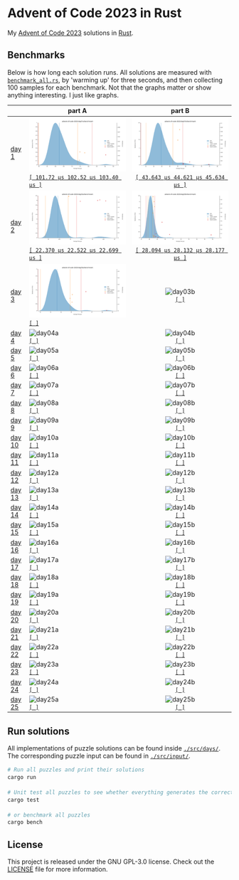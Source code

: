 # Advent of Code 2023 in Rust

My [Advent of Code 2023](https://adventofcode.com/2023) solutions in [Rust](https://www.rust-lang.org/).

## Benchmarks

Below is how long each solution runs. All solutions are measured with [`benchmark_all.rs`](./benches/benchmark_all.rs), by 'warming up' for three seconds, and then collecting 100 samples for each benchmark. Not that the graphs matter or show anything interesting. I just like graphs. 

|                                                | part A                                                                                                                                            |                                                                      part B                                                                       |
|:-----------------------------------------------|---------------------------------------------------------------------------------------------------------------------------------------------------|:-------------------------------------------------------------------------------------------------------------------------------------------------:|
| [day 1](https://adventofcode.com/2023/day/1)   | ![day01a](./target/criterion/advent-of-code-2023/day01a/benchmark/report/pdf.svg)<br/>[`[ 101.72 µs 102.52 µs 103.40 µs ]`](./src/days/day01a.rs) | ![day01b](./target/criterion/advent-of-code-2023/day01b/benchmark/report/pdf.svg)<br/>[`[ 43.643 µs 44.621 µs 45.634 µs ]`](./src/days/day01b.rs) |
| [day 2](https://adventofcode.com/2023/day/2)   | ![day02a](./target/criterion/advent-of-code-2023/day02a/benchmark/report/pdf.svg)<br/>[`[ 22.370 µs 22.522 µs 22.699 µs ]`](./src/days/day02a.rs)                              |               ![day02b](./target/criterion/advent-of-code-2023/day02b/benchmark/report/pdf.svg)<br/>[`[ 28.094 µs 28.132 µs 28.177 µs ]`](./src/days/day02b.rs)                |
| [day 3](https://adventofcode.com/2023/day/3)   | ![day03a](./target/criterion/advent-of-code-2023/day03a/benchmark/report/pdf.svg)<br/>[`[ ]`](./src/days/day03a.rs)                               |                ![day03b](./target/criterion/advent-of-code-2023/day03b/benchmark/report/pdf.svg)<br/>[`[ ]`](./src/days/day03b.rs)                |
| [day 4](https://adventofcode.com/2023/day/4)   | ![day04a](./target/criterion/advent-of-code-2023/day04a/benchmark/report/pdf.svg)<br/>[`[ ]`](./src/days/day04a.rs)                               |                ![day04b](./target/criterion/advent-of-code-2023/day04b/benchmark/report/pdf.svg)<br/>[`[ ]`](./src/days/day04b.rs)                |
| [day 5](https://adventofcode.com/2023/day/5)   | ![day05a](./target/criterion/advent-of-code-2023/day05a/benchmark/report/pdf.svg)<br/>[`[ ]`](./src/days/day05a.rs)                               |                ![day05b](./target/criterion/advent-of-code-2023/day05b/benchmark/report/pdf.svg)<br/>[`[ ]`](./src/days/day05b.rs)                |
| [day 6](https://adventofcode.com/2023/day/6)   | ![day06a](./target/criterion/advent-of-code-2023/day06a/benchmark/report/pdf.svg)<br/>[`[ ]`](./src/days/day06a.rs)                               |                ![day06b](./target/criterion/advent-of-code-2023/day06b/benchmark/report/pdf.svg)<br/>[`[ ]`](./src/days/day06b.rs)                |
| [day 7](https://adventofcode.com/2023/day/7)   | ![day07a](./target/criterion/advent-of-code-2023/day07a/benchmark/report/pdf.svg)<br/>[`[ ]`](./src/days/day07a.rs)                               |                ![day07b](./target/criterion/advent-of-code-2023/day07b/benchmark/report/pdf.svg)<br/>[`[ ]`](./src/days/day07b.rs)                |
| [day 8](https://adventofcode.com/2023/day/8)   | ![day08a](./target/criterion/advent-of-code-2023/day08a/benchmark/report/pdf.svg)<br/>[`[ ]`](./src/days/day08a.rs)                               |                ![day08b](./target/criterion/advent-of-code-2023/day08b/benchmark/report/pdf.svg)<br/>[`[ ]`](./src/days/day08b.rs)                |
| [day 9](https://adventofcode.com/2023/day/9)   | ![day09a](./target/criterion/advent-of-code-2023/day09a/benchmark/report/pdf.svg)<br/>[`[ ]`](./src/days/day09a.rs)                               |                ![day09b](./target/criterion/advent-of-code-2023/day09b/benchmark/report/pdf.svg)<br/>[`[ ]`](./src/days/day09b.rs)                |
| [day 10](https://adventofcode.com/2023/day/10) | ![day10a](./target/criterion/advent-of-code-2023/day10a/benchmark/report/pdf.svg)<br/>[`[ ]`](./src/days/day10a.rs)                               |                ![day10b](./target/criterion/advent-of-code-2023/day10b/benchmark/report/pdf.svg)<br/>[`[ ]`](./src/days/day10b.rs)                |
| [day 11](https://adventofcode.com/2023/day/11) | ![day11a](./target/criterion/advent-of-code-2023/day11a/benchmark/report/pdf.svg)<br/>[`[ ]`](./src/days/day11a.rs)                               |                ![day11b](./target/criterion/advent-of-code-2023/day11b/benchmark/report/pdf.svg)<br/>[`[ ]`](./src/days/day11b.rs)                |
| [day 12](https://adventofcode.com/2023/day/12) | ![day12a](./target/criterion/advent-of-code-2023/day12a/benchmark/report/pdf.svg)<br/>[`[ ]`](./src/days/day12a.rs)                               |                ![day12b](./target/criterion/advent-of-code-2023/day12b/benchmark/report/pdf.svg)<br/>[`[ ]`](./src/days/day12b.rs)                |
| [day 13](https://adventofcode.com/2023/day/13) | ![day13a](./target/criterion/advent-of-code-2023/day13a/benchmark/report/pdf.svg)<br/>[`[ ]`](./src/days/day13a.rs)                               |                ![day13b](./target/criterion/advent-of-code-2023/day13b/benchmark/report/pdf.svg)<br/>[`[ ]`](./src/days/day13b.rs)                |
| [day 14](https://adventofcode.com/2023/day/14) | ![day14a](./target/criterion/advent-of-code-2023/day14a/benchmark/report/pdf.svg)<br/>[`[ ]`](./src/days/day14a.rs)                               |                ![day14b](./target/criterion/advent-of-code-2023/day14b/benchmark/report/pdf.svg)<br/>[`[ ]`](./src/days/day14b.rs)                |
| [day 15](https://adventofcode.com/2023/day/15) | ![day15a](./target/criterion/advent-of-code-2023/day15a/benchmark/report/pdf.svg)<br/>[`[ ]`](./src/days/day15a.rs)                               |                ![day15b](./target/criterion/advent-of-code-2023/day15b/benchmark/report/pdf.svg)<br/>[`[ ]`](./src/days/day15b.rs)                |
| [day 16](https://adventofcode.com/2023/day/16) | ![day16a](./target/criterion/advent-of-code-2023/day16a/benchmark/report/pdf.svg)<br/>[`[ ]`](./src/days/day16a.rs)                               |                ![day16b](./target/criterion/advent-of-code-2023/day16b/benchmark/report/pdf.svg)<br/>[`[ ]`](./src/days/day16b.rs)                |
| [day 17](https://adventofcode.com/2023/day/17) | ![day17a](./target/criterion/advent-of-code-2023/day17a/benchmark/report/pdf.svg)<br/>[`[ ]`](./src/days/day17a.rs)                               |                ![day17b](./target/criterion/advent-of-code-2023/day17b/benchmark/report/pdf.svg)<br/>[`[ ]`](./src/days/day17b.rs)                |
| [day 18](https://adventofcode.com/2023/day/18) | ![day18a](./target/criterion/advent-of-code-2023/day18a/benchmark/report/pdf.svg)<br/>[`[ ]`](./src/days/day18a.rs)                               |                ![day18b](./target/criterion/advent-of-code-2023/day18b/benchmark/report/pdf.svg)<br/>[`[ ]`](./src/days/day18b.rs)                |
| [day 19](https://adventofcode.com/2023/day/19) | ![day19a](./target/criterion/advent-of-code-2023/day19a/benchmark/report/pdf.svg)<br/>[`[ ]`](./src/days/day19a.rs)                               |                ![day19b](./target/criterion/advent-of-code-2023/day19b/benchmark/report/pdf.svg)<br/>[`[ ]`](./src/days/day19b.rs)                |
| [day 20](https://adventofcode.com/2023/day/20) | ![day20a](./target/criterion/advent-of-code-2023/day20a/benchmark/report/pdf.svg)<br/>[`[ ]`](./src/days/day20a.rs)                               |                ![day20b](./target/criterion/advent-of-code-2023/day20b/benchmark/report/pdf.svg)<br/>[`[ ]`](./src/days/day20b.rs)                |
| [day 21](https://adventofcode.com/2023/day/21) | ![day21a](./target/criterion/advent-of-code-2023/day21a/benchmark/report/pdf.svg)<br/>[`[ ]`](./src/days/day21a.rs)                               |                ![day21b](./target/criterion/advent-of-code-2023/day21b/benchmark/report/pdf.svg)<br/>[`[ ]`](./src/days/day21b.rs)                |
| [day 22](https://adventofcode.com/2023/day/22) | ![day22a](./target/criterion/advent-of-code-2023/day22a/benchmark/report/pdf.svg)<br/>[`[ ]`](./src/days/day22a.rs)                               |                ![day22b](./target/criterion/advent-of-code-2023/day22b/benchmark/report/pdf.svg)<br/>[`[ ]`](./src/days/day22b.rs)                |
| [day 23](https://adventofcode.com/2023/day/23) | ![day23a](./target/criterion/advent-of-code-2023/day23a/benchmark/report/pdf.svg)<br/>[`[ ]`](./src/days/day23a.rs)                               |                ![day23b](./target/criterion/advent-of-code-2023/day23b/benchmark/report/pdf.svg)<br/>[`[ ]`](./src/days/day23b.rs)                |
| [day 24](https://adventofcode.com/2023/day/24) | ![day24a](./target/criterion/advent-of-code-2023/day24a/benchmark/report/pdf.svg)<br/>[`[ ]`](./src/days/day24a.rs)                               |                ![day24b](./target/criterion/advent-of-code-2023/day24b/benchmark/report/pdf.svg)<br/>[`[ ]`](./src/days/day24b.rs)                |
| [day 25](https://adventofcode.com/2023/day/25) | ![day25a](./target/criterion/advent-of-code-2023/day25a/benchmark/report/pdf.svg)<br/>[`[ ]`](./src/days/day25a.rs)                               |                ![day25b](./target/criterion/advent-of-code-2023/day25b/benchmark/report/pdf.svg)<br/>[`[ ]`](./src/days/day25b.rs)                |


## Run solutions
All implementations of puzzle solutions can be found inside [`./src/days/`](./src/days). The corresponding puzzle input can be found in [`./src/input/`](./src/input).

```bash
# Run all puzzles and print their solutions
cargo run

# Unit test all puzzles to see whether everything generates the correct answer 
cargo test

# or benchmark all puzzles
cargo bench
```

## License

This project is released under the GNU GPL-3.0 license.
Check out the [LICENSE](LICENSE) file for more information.